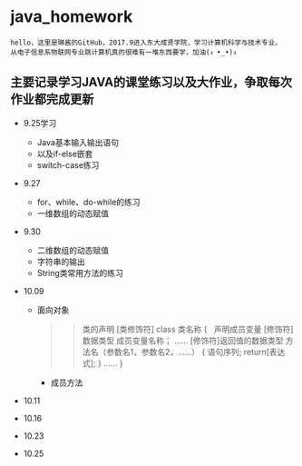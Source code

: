 # java_homework
    hello，这里是琳酱的GitHub，2017.9进入东大成贤学院，学习计算机科学与技术专业，
    从电子信息系物联网专业跳计算机真的很难有一堆东西要学，加油(ง •_•)ง

## 主要记录学习JAVA的课堂练习以及大作业，争取每次作业都完成更新

* 9.25学习
    * Java基本输入输出语句
    * 以及if-else嵌套
    * switch-case练习
* 9.27
    * for、while、do-while的练习
    * 一维数组的动态赋值
*  9.30
    * 二维数组的动态赋值
    * 字符串的输出
    * String类常用方法的练习
*  10.09
    * 面向对象
        >> 类的声明
        [类修饰符] class 类名称
        {   声明成员变量
            [修饰符]数据类型 成员变量名称；
            ……
            [修饰符]返回值的数据类型 方法名（参数名1，参数名2，……）
            {
                语句序列;
                return[表达式];
            }
            ……
        }
         
        * 成员方法
        
*  10.11
* 10.16
* 10.23
* 10.25
